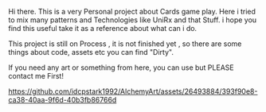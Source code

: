 Hi there. 
This is a very Personal project about Cards game play. 
Here i tried to mix many patterns and Technologies like UniRx and that Stuff. i hope you find this useful  take it as a reference about what can i do. 

This project is still on Process , it is not finished yet , so there are some things about code, assets etc you can find "Dirty".

If you need any art or something from here, you can use but PLEASE contact me First!


https://github.com/idcpstark1992/AlchemyArt/assets/26493884/393f90e8-ca38-40aa-9f6d-40b3fb86766d
